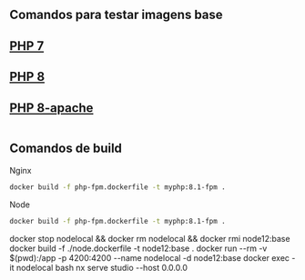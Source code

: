 
## Comandos para testar imagens base

## [PHP 7](/php.md#PHP-7)

## [PHP 8](/php.md#PHP-8)
## [PHP 8-apache](/php.md#PHP-8-apache)


```sh

```
## Comandos de build
Nginx

```sh
docker build -f php-fpm.dockerfile -t myphp:8.1-fpm .
```
Node

```sh
docker build -f php-fpm.dockerfile -t myphp:8.1-fpm .
```
docker stop nodelocal && docker rm nodelocal && docker rmi node12:base
docker build -f ./node.dockerfile -t node12:base .
docker run --rm -v $(pwd):/app -p 4200:4200 --name nodelocal -d node12:base
docker exec -it nodelocal bash
nx serve studio --host 0.0.0.0